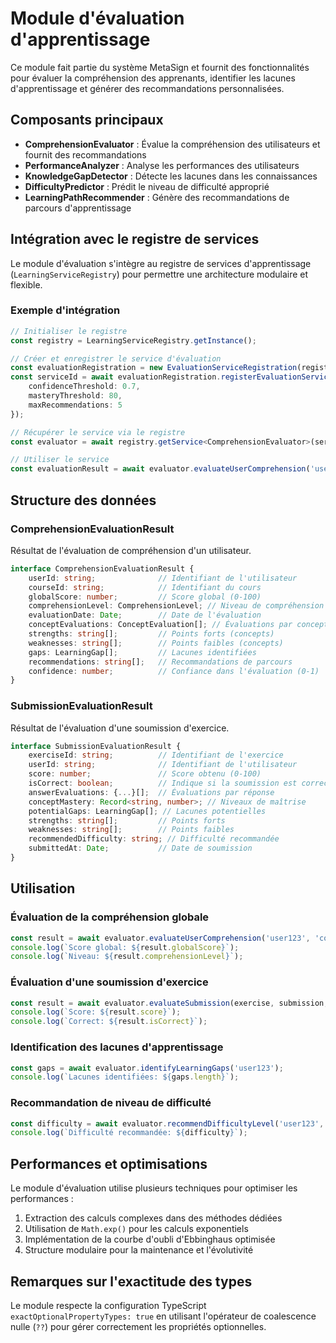 # Module d'évaluation d'apprentissage

Ce module fait partie du système MetaSign et fournit des fonctionnalités pour évaluer la compréhension des apprenants, identifier les lacunes d'apprentissage et générer des recommandations personnalisées.

## Composants principaux

- **ComprehensionEvaluator** : Évalue la compréhension des utilisateurs et fournit des recommandations
- **PerformanceAnalyzer** : Analyse les performances des utilisateurs
- **KnowledgeGapDetector** : Détecte les lacunes dans les connaissances
- **DifficultyPredictor** : Prédit le niveau de difficulté approprié
- **LearningPathRecommender** : Génère des recommandations de parcours d'apprentissage

## Intégration avec le registre de services

Le module d'évaluation s'intègre au registre de services d'apprentissage (`LearningServiceRegistry`) pour permettre une architecture modulaire et flexible.

### Exemple d'intégration

```typescript
// Initialiser le registre
const registry = LearningServiceRegistry.getInstance();

// Créer et enregistrer le service d'évaluation
const evaluationRegistration = new EvaluationServiceRegistration(registry);
const serviceId = await evaluationRegistration.registerEvaluationService({
    confidenceThreshold: 0.7,
    masteryThreshold: 80,
    maxRecommendations: 5
});

// Récupérer le service via le registre
const evaluator = await registry.getService<ComprehensionEvaluator>(serviceId);

// Utiliser le service
const evaluationResult = await evaluator.evaluateUserComprehension('user123', 'course_lsf_intermediate');
```

## Structure des données

### ComprehensionEvaluationResult

Résultat de l'évaluation de compréhension d'un utilisateur.

```typescript
interface ComprehensionEvaluationResult {
    userId: string;              // Identifiant de l'utilisateur
    courseId: string;            // Identifiant du cours
    globalScore: number;         // Score global (0-100)
    comprehensionLevel: ComprehensionLevel; // Niveau de compréhension
    evaluationDate: Date;        // Date de l'évaluation
    conceptEvaluations: ConceptEvaluation[]; // Évaluations par concept
    strengths: string[];         // Points forts (concepts)
    weaknesses: string[];        // Points faibles (concepts)
    gaps: LearningGap[];         // Lacunes identifiées
    recommendations: string[];   // Recommandations de parcours
    confidence: number;          // Confiance dans l'évaluation (0-1)
}
```

### SubmissionEvaluationResult

Résultat de l'évaluation d'une soumission d'exercice.

```typescript
interface SubmissionEvaluationResult {
    exerciseId: string;          // Identifiant de l'exercice
    userId: string;              // Identifiant de l'utilisateur
    score: number;               // Score obtenu (0-100)
    isCorrect: boolean;          // Indique si la soumission est correcte
    answerEvaluations: {...}[];  // Évaluations par réponse
    conceptMastery: Record<string, number>; // Niveaux de maîtrise
    potentialGaps: LearningGap[]; // Lacunes potentielles
    strengths: string[];         // Points forts
    weaknesses: string[];        // Points faibles
    recommendedDifficulty: string; // Difficulté recommandée
    submittedAt: Date;           // Date de soumission
}
```

## Utilisation

### Évaluation de la compréhension globale

```typescript
const result = await evaluator.evaluateUserComprehension('user123', 'course_intermediate');
console.log(`Score global: ${result.globalScore}`);
console.log(`Niveau: ${result.comprehensionLevel}`);
```

### Évaluation d'une soumission d'exercice

```typescript
const result = await evaluator.evaluateSubmission(exercise, submission, sessionContext);
console.log(`Score: ${result.score}`);
console.log(`Correct: ${result.isCorrect}`);
```

### Identification des lacunes d'apprentissage

```typescript
const gaps = await evaluator.identifyLearningGaps('user123');
console.log(`Lacunes identifiées: ${gaps.length}`);
```

### Recommandation de niveau de difficulté

```typescript
const difficulty = await evaluator.recommendDifficultyLevel('user123', 'concept_classifiers');
console.log(`Difficulté recommandée: ${difficulty}`);
```

## Performances et optimisations

Le module d'évaluation utilise plusieurs techniques pour optimiser les performances :

1. Extraction des calculs complexes dans des méthodes dédiées
2. Utilisation de `Math.exp()` pour les calculs exponentiels
3. Implémentation de la courbe d'oubli d'Ebbinghaus optimisée
4. Structure modulaire pour la maintenance et l'évolutivité

## Remarques sur l'exactitude des types

Le module respecte la configuration TypeScript `exactOptionalPropertyTypes: true` en utilisant l'opérateur de coalescence nulle (`??`) pour gérer correctement les propriétés optionnelles.